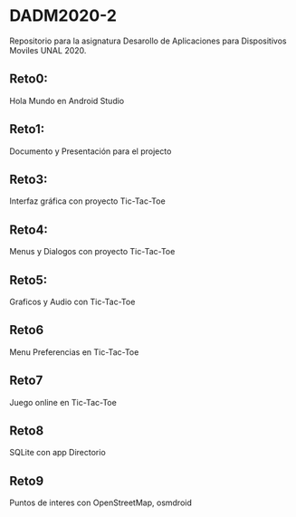 # DADM2020-2

Repositorio para la asignatura Desarollo de Aplicaciones para Dispositivos Moviles UNAL 2020.

## Reto0:
Hola Mundo en Android Studio

## Reto1:
Documento y Presentación para el projecto

## Reto3:
Interfaz gráfica con proyecto Tic-Tac-Toe

## Reto4:
Menus y Dialogos con proyecto Tic-Tac-Toe

## Reto5:
Graficos y Audio con Tic-Tac-Toe

## Reto6
Menu Preferencias en Tic-Tac-Toe

## Reto7
Juego online en Tic-Tac-Toe

## Reto8
SQLite con app Directorio

## Reto9
Puntos de interes con OpenStreetMap, osmdroid
